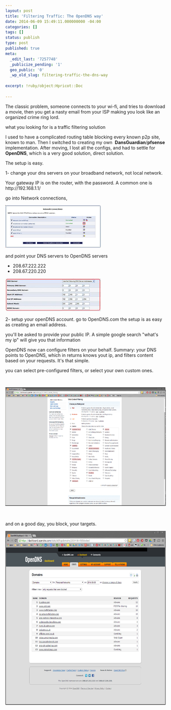 ```yaml
---
layout: post
title: 'Filtering Traffic: The OpenDNS way'
date: 2014-06-09 15:49:11.000000000 -04:00
categories: []
tags: []
status: publish
type: post
published: true
meta:
  _edit_last: '7257748'
  _publicize_pending: '1'
  geo_public: '0'
  _wp_old_slug: filtering-traffic-the-dns-way

excerpt: !ruby/object:Hpricot::Doc

---
```

<p>The classic problem, someone connects to your wi-fi, and tries to download a movie, then you get a nasty email from your ISP making you look like an organized crime ring lord.</p>
<p>what you looking for is a traffic filtering solution</p>
<p>I used to have a complicated routing table blocking every known p2p site, known to man. Then I switched to creating my own  <strong>DansGuardian</strong>/<strong>pfsense</strong> implementation. After moving, I lost all the configs, and had to settle for <strong>OpenDNS</strong>, which is a very good solution, direct solution.</p>
<p>The setup is easy.</p>
<p>1- change your dns servers on your broadband network, not local network.</p>
<p>Your gateway IP is on the router, with the password. A common one is http://192.168.1.1/</p>
<p>go into Network connections,</p>
<p><a href="https://techronilces.files.wordpress.com/2014/06/centernetworkconnec_0f18.jpg"><img class="alignnone size-medium wp-image-323" src="/images/wp/centernetworkconnec_0f18.jpg?w=300" alt="centernetworkconnec_0f18" width="300" height="134" /></a></p>
<p>and point your DNS servers to OpenDNS servers</p>
<ul>
<li>208.67.222.222</li>
<li>208.67.220.220</li>
</ul>
<p><a href="https://techronilces.files.wordpress.com/2014/06/vzmi424wr_dns_7af5.jpg"><img class="alignnone size-medium wp-image-324" src="/images/wp/vzmi424wr_dns_7af5.jpg?w=300" alt="vzmi424wr_dns_7af5" width="300" height="103" /></a></p>
<p>2- setup your openDNS account. go to OpenDNS.com the setup is as easy as creating an email address.</p>
<p>you'll be asked to provide your public IP. A simple google search "what's my ip" will give you that information</p>
<p>OpenDNS now can configure filters on your behalf. Summary: your DNS points to OpenDNS, which in returns knows yout ip, and filters content based on your requests. It's that simple.</p>
<p>you can select pre-configured filters, or select your own custom ones.</p>
<p>&nbsp;</p>
<p><a href="http://techronilces.files.wordpress.com/2014/06/contentfilter.png"><img class="alignnone wp-image-325 size-large" src="/images/wp/contentfilter.png?w=640" alt="" width="640" height="372" /></a></p>
<p>&nbsp;</p>
<p>and on a good day, you block, your targets.</p>
<p><a href="http://techronilces.files.wordpress.com/2014/06/antcom.png"><img class="alignnone wp-image-326 size-large" src="/images/wp/antcom.png?w=640" alt="" width="640" height="547" /></a></p>

